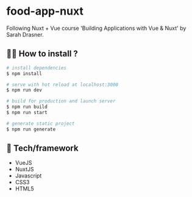 # food-app-nuxt

Following Nuxt + Vue course 'Building Applications with Vue & Nuxt' by Sarah Drasner.

## :man_technologist: How to install ?

```bash
# install dependencies
$ npm install

# serve with hot reload at localhost:3000
$ npm run dev

# build for production and launch server
$ npm run build
$ npm run start

# generate static project
$ npm run generate
```

## 🚀 Tech/framework 

* VueJS
* NuxtJS
* Javascript
* CSS3
* HTML5
